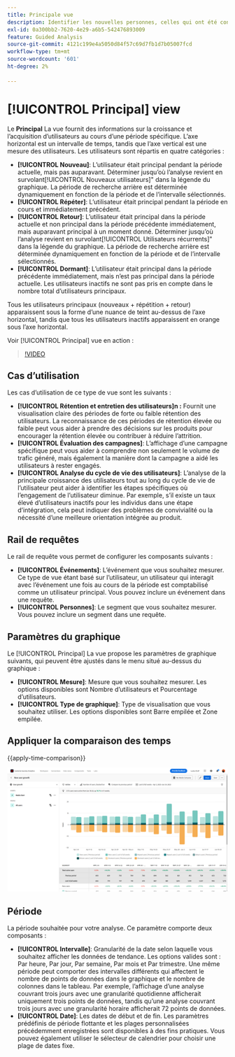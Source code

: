 ```yaml
---
title: Principale vue
description: Identifier les nouvelles personnes, celles qui ont été consrvées, celles qui reviennent ou celles qui sont inactives.
exl-id: 0a300bb2-7620-4e29-a6b5-542476893009
feature: Guided Analysis
source-git-commit: 4121c199e4a5050d84f57c69d7fb1d7b05007fcd
workflow-type: tm+mt
source-wordcount: '601'
ht-degree: 2%

---
```


# [!UICONTROL Principal] view

Le **Principal** La vue fournit des informations sur la croissance et l’acquisition d’utilisateurs au cours d’une période spécifique. L’axe horizontal est un intervalle de temps, tandis que l’axe vertical est une mesure des utilisateurs. Les utilisateurs sont répartis en quatre catégories :

* **[!UICONTROL Nouveau]**: L’utilisateur était principal pendant la période actuelle, mais pas auparavant. Déterminer jusqu’où l’analyse revient en survolant[!UICONTROL Nouveaux utilisateurs]&quot; dans la légende du graphique. La période de recherche arrière est déterminée dynamiquement en fonction de la période et de l’intervalle sélectionnés.
* **[!UICONTROL Répéter]**: L’utilisateur était principal pendant la période en cours et immédiatement précédent.
* **[!UICONTROL Retour]**: L’utilisateur était principal dans la période actuelle et non principal dans la période précédente immédiatement, mais auparavant principal à un moment donné. Déterminer jusqu’où l’analyse revient en survolant[!UICONTROL Utilisateurs récurrents]&quot; dans la légende du graphique. La période de recherche arrière est déterminée dynamiquement en fonction de la période et de l’intervalle sélectionnés.
* **[!UICONTROL Dormant]**: L’utilisateur était principal dans la période précédente immédiatement, mais n’est pas principal dans la période actuelle. Les utilisateurs inactifs ne sont pas pris en compte dans le nombre total d’utilisateurs principaux.

Tous les utilisateurs principaux (nouveaux + répétition + retour) apparaissent sous la forme d’une nuance de teint au-dessus de l’axe horizontal, tandis que tous les utilisateurs inactifs apparaissent en orange sous l’axe horizontal.

Voir [!UICONTROL Principal] vue en action :

>[!VIDEO](https://video.tv.adobe.com/v/3421667/?learn=on)

## Cas d’utilisation

Les cas d’utilisation de ce type de vue sont les suivants :

* **[!UICONTROL Rétention et entretien des utilisateurs]n :** Fournit une visualisation claire des périodes de forte ou faible rétention des utilisateurs. La reconnaissance de ces périodes de rétention élevée ou faible peut vous aider à prendre des décisions sur les produits pour encourager la rétention élevée ou contribuer à réduire l’attrition.
* **[!UICONTROL Évaluation des campagnes]**: L’affichage d’une campagne spécifique peut vous aider à comprendre non seulement le volume de trafic généré, mais également la manière dont la campagne a aidé les utilisateurs à rester engagés.
* **[!UICONTROL Analyse du cycle de vie des utilisateurs]**: L’analyse de la principale croissance des utilisateurs tout au long du cycle de vie de l’utilisateur peut aider à identifier les étapes spécifiques où l’engagement de l’utilisateur diminue. Par exemple, s’il existe un taux élevé d’utilisateurs inactifs pour les individus dans une étape d’intégration, cela peut indiquer des problèmes de convivialité ou la nécessité d’une meilleure orientation intégrée au produit.

## Rail de requêtes

Le rail de requête vous permet de configurer les composants suivants :

* **[!UICONTROL Événements]**: L’événement que vous souhaitez mesurer. Ce type de vue étant basé sur l’utilisateur, un utilisateur qui interagit avec l’événement une fois au cours de la période est comptabilisé comme un utilisateur principal. Vous pouvez inclure un événement dans une requête.
* **[!UICONTROL Personnes]**: Le segment que vous souhaitez mesurer. Vous pouvez inclure un segment dans une requête.

## Paramètres du graphique

Le [!UICONTROL Principal] La vue propose les paramètres de graphique suivants, qui peuvent être ajustés dans le menu situé au-dessus du graphique :

* **[!UICONTROL Mesure]**: Mesure que vous souhaitez mesurer. Les options disponibles sont Nombre d’utilisateurs et Pourcentage d’utilisateurs.
* **[!UICONTROL Type de graphique]**: Type de visualisation que vous souhaitez utiliser. Les options disponibles sont Barre empilée et Zone empilée.

## Appliquer la comparaison des temps

{{apply-time-comparison}}

![Principale comparaison du temps](../assets/active-compare.png)

## Période

La période souhaitée pour votre analyse. Ce paramètre comporte deux composants :

* **[!UICONTROL Intervalle]**: Granularité de la date selon laquelle vous souhaitez afficher les données de tendance. Les options valides sont : Par heure, Par jour, Par semaine, Par mois et Par trimestre. Une même période peut comporter des intervalles différents qui affectent le nombre de points de données dans le graphique et le nombre de colonnes dans le tableau. Par exemple, l’affichage d’une analyse couvrant trois jours avec une granularité quotidienne afficherait uniquement trois points de données, tandis qu’une analyse couvrant trois jours avec une granularité horaire afficherait 72 points de données.
* **[!UICONTROL Date]**: Les dates de début et de fin. Les paramètres prédéfinis de période flottante et les plages personnalisées précédemment enregistrées sont disponibles à des fins pratiques. Vous pouvez également utiliser le sélecteur de calendrier pour choisir une plage de dates fixe.
